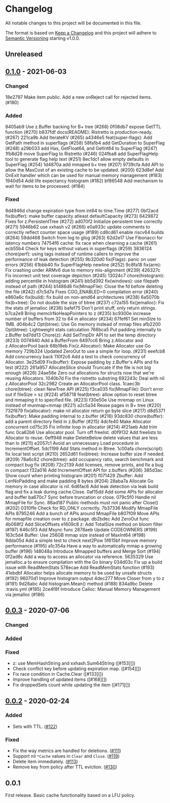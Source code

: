 # Changelog
All notable changes to this project will be documented in this file.

The format is based on [Keep a Changelog](http://keepachangelog.com/en/1.0.0/)
and this project will adhere to [Semantic Versioning](http://semver.org/spec/v2.0.0.html) starting v1.0.0.

## Unreleased

## [0.1.0] - 2021-06-03

[0.1.0]: https://github.com/dgraph-io/ristretto/compare/v0.1.0..v0.0.3

### Changed
18e2797 Make item public. Add a new onReject call for rejected items. (#180)

### Added
8405ab9 Use z.Buffer backing for B+ tree (#268)
0f08db7 expose GetTTL function (#270)
b837fdf docs(README): Ristretto is production-ready. (#267)
221ca9b Add IterateKV (#265)
a4346e5 feat(super-flags): Add GetPath method in superflags (#258)
58fa1b4 add GetDuration to SuperFlag (#248)
a29b033 add Has, GetFloat64, and GetInt64 to SuperFlag (#247)
1fb8d28 move SuperFlag to Ristretto (#246)
024fba8 add SuperFlagHelp tool to generate flag help text (#251)
8ec1dc1 allow empty defaults in SuperFlag (#254)
1d4870a add mmaped b+ tree (#207)
9739cfa Add API to allow the MaxCost of an existing cache to be updated. (#200)
623d8ef Add OnExit handler which can be used for manual memory management (#183)
1940d54 Add life expectancy histogram (#182)
bf86548 Add mechanism to wait for items to be processed. (#184)

### Fixed
9d4946d change expiration type from int64 to time.Time (#277)
0bf2acd fix(buffer): make buffer capacity atleast defaultCapacity (#273)
6429872 Fixes for z.PersistentTree (#272)
ad070f2 Initialize persistent tree correctly (#271)
5946b62 use xxhash v2 (#266)
e0a933c update comments to correctly reflect counter space usage (#189)
cd8cd61 enable riscv64 builds (#264)
59dd468 Switch from log to glog (#263)
62d2e17 Use Fibonacci for latency numbers
74754f6 cache: fix race when clearning a cache (#261)
ecb55b4 Check for keys without values in superflags (#259)
3836124 chore(perf): using tags instead of runtime callers to improve the performance of leak detection (#255)
9b320d0 fix(Flags): panic on user errors (#256)
61bbb40 fix SuperFlagHelp newline (#252)
9c8fa18 fix(arm): Fix crashing under ARMv6 due to memory mis-alignment (#239)
426327c Fix incorrect unit test coverage depiction (#245)
13024c7 chore(histogram): adding percentile in histogram (#241)
bb5d392 fix(windows): use filepath instead of path (#244)
b1486d8 fix(MmapFile): Close the fd before deleting the file (#242)
d7c5d7a Fixes CGO_ENABLED=0 compilation error (#240)
e860a6c fix(build): fix build on non-amd64 architectures (#238)
6a5070b fix(b+tree): Do not double the size of btree (#237)
c72a155 fix(jemalloc): Fix the stats of jemalloc (#236)
bafef75 Don't print stuff, only return strings.
b7ca2e9 Bring memclrNoHeapPointers to z (#235)
bc9300e increase number of buffers from 32 to 64 in allocator (#234)
67fef61 Set minSize to 1MB.
d04b4c2 Opt(btree): Use Go memory instead of mmap files
afb2200 Opt(btree): Lightweight stats calculation
766bca5 Put padding internally to z.Buffer
bd7dd13 Chore(z): Add SetTmpDir API to set the temp directory (#233)
0074940 Add a BufferFrom
6497cc6 Bring z.Allocator and z.AllocatorPool back
68b18eb Fix(z.Allocator): Make Allocator use Go memory
729b324 Updated ZeroOut to use a simple for loop.  (#231)
eeefcb8 Add concurrency back
110f2c6 Add a test to check concurrency of Allocator.
3e25d09 Fix(buffer): Expose padding by z.Buffer's APIs and fix test (#222)
261a957 AllocateSlice should Truncate if the file is not big enough (#226)
24ae56e Zero out allocations for structs now that we're reusing Allocators.
1040b7d Fix the ristretto substring
692243c Deal with nil z.AllocatorPool
32c2982 Create an AllocatorPool class.
1caec3b chore(btree): clean NewTree API (#225)
f3ca035 fix(MmapFile): Don't error out if fileSize > sz (#224)
af58718 feat(btree): allow option to reset btree and mmaping it to specified file. (#223)
f30e50e Use mremap on Linux instead of munmap+mmap (#221)
a2c5a34 Reuse pages in B+ tree (#220)
732f879 fix(allocator): make nil allocator return go byte slice (#217)
d8d5371 fix(buffer): Make padding internal to z.buffer (#216)
93dc830 chore(buffer): add a parent directory field in z.Buffer (#215)
4dcfe40 Make Allocator concurrent
cd75c35 Fix infinite loop in allocator (#214)
4f21aeb Add trim func
0ca62b6 Use allocator pool. Turn off freelist.
d0f9132 Add freelists to Allocator to reuse.
0eff948 make DeleteBelow delete values that are less than lo (#211)
e2057c1 Avoid an unnecessary Load procedure in IncrementOffset.
5dc1199 Add Stats method in Btree.
1c00afa chore(script): fix local test script (#210)
2652d61 fix(btree): Increase buffer size if needed. (#209)
78a6c82 chore(btree): add occupancy ratio, search benchmark and compact bug fix (#208)
72c2139 Add licenses, remove prints, and fix a bug in compact
f32a016 Add IncrementOffset API for z.buffers (#206)
385d3ac Show count when printing histogram (#201)
f071429 Zbuffer: Add LenNoPadding and make padding 8 bytes (#204)
28aba7a Allocate Go memory in case allocator is nil.
6d6fac6 Add leak detection via leak build flag and fix a leak during cache.Close.
0af15dd Add some APIs for allocator and buffer
ba670c7 Sync before truncation or close.
079c5f0 Handle nil MmapFile for Sync.
88ad187 Public methods must not panic after Close() (#202)
0310ffe Check for RD_ONLY correctly.
7b37336 Modify MmapFile APIs
8795246 Add a bunch of APIs around MmapFile
b807f09 Move APIs for mmapfile creation over to z package.
db2bdec Add ZeroOut func
4b068f2 Add SliceOffsets
e1609c8 z: Add TotalSize method on bloom filter (#197)
646c5f3 Add Msync func
2878aeb Update CODEOWNERS (#199)
163c5d4 Buffer: Use 256GB mmap size instead of MaxInt64 (#198)
9dda05d Add a simple test to check next2Pow
5f615bf Improve memory performance (#195)
a1c354a Have a way to automatically mmap a growing buffer (#196)
148048a Introduce Mmapped buffers and Merge Sort (#194)
0f2ad8c Add a way to access an allocator via reference.
5635329 Use jemalloc.a to ensure compilation with the Go binary
034d03c Fix up a build issue with ReadMemStats
578ecae Add ReadMemStats function (#193)
41ebdbf Allocator helps allocate memory to be used by unsafe structs (#192)
96070d1 Improve histogram output
4dec277 Move Closer from y to z (#191)
9d26abc Add histogram.Mean() method (#188)
834a9bc Delete .travis.yml (#185)
2ce4f8f Introduce Calloc: Manual Memory Management via jemalloc (#186)

## [0.0.3] - 2020-07-06

[0.0.3]: https://github.com/dgraph-io/ristretto/compare/v0.0.2..v0.0.3

### Changed

### Added

### Fixed

- z: use MemHashString and xxhash.Sum64String ([#153][])
- Check conflict key before updating expiration map. ([#154][])
- Fix race condition in Cache.Clear ([#133][])
- Improve handling of updated items ([#168][])
- Fix droppedSets count while updating the item ([#171][])

## [0.0.2] - 2020-02-24

[0.0.2]: https://github.com/dgraph-io/ristretto/compare/v0.0.1..v0.0.2

### Added

- Sets with TTL. ([#122][])

### Fixed

- Fix the way metrics are handled for deletions. ([#111][])
- Support nil `*Cache` values in `Clear` and `Close`. ([#119][]) 
- Delete item immediately. ([#113][])
- Remove key from policy after TTL eviction. ([#130][])

[#111]: https://github.com/dgraph-io/ristretto/issues/111
[#113]: https://github.com/dgraph-io/ristretto/issues/113
[#119]: https://github.com/dgraph-io/ristretto/issues/119
[#122]: https://github.com/dgraph-io/ristretto/issues/122
[#130]: https://github.com/dgraph-io/ristretto/issues/130

## 0.0.1

First release. Basic cache functionality based on a LFU policy.
